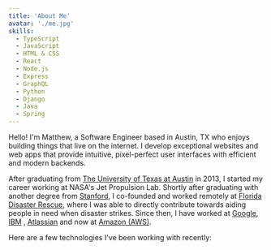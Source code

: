 ```yaml
---
title: 'About Me'
avatar: './me.jpg'
skills:
  - TypeScript
  - JavaScript
  - HTML & CSS
  - React
  - Node.js
  - Express
  - GraphQL
  - Python 
  - Django
  - Java 
  - Spring 
---
```


Hello! I'm Matthew, a Software Engineer based in Austin, TX who enjoys building things that live on the internet. I develop exceptional websites and web apps that provide intuitive, pixel-perfect user interfaces with efficient and modern backends.

After graduating from [The University of Texas at Austin](https://www.utexas.edu/) in 2013, I started my career working at NASA's Jet Propulsion Lab. Shortly after graduating with another degree from [Stanford](https://www.stanford.edu/), I co-founded and worked remotely at [Florida Disaster Rescue](https://www.floridadisasterrecue.org), where I was able to directly contribute towards aiding people in need when disaster strikes. Since then, I have worked at [Google](https://www.google.com), [IBM](https://www.IBM.com) , [Atlassian](https://www.Atlassian.com) and now at [Amazon (AWS)](https://www.aws.com). 

Here are a few technologies I've been working with recently:

